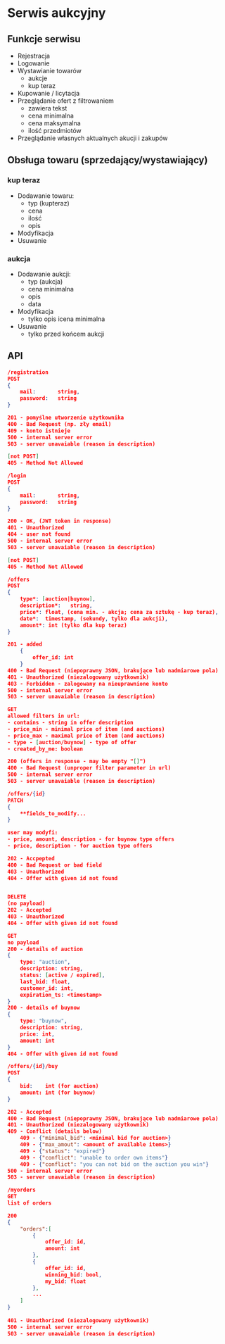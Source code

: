 # Serwis aukcyjny

## Funkcje serwisu

- Rejestracja
- Logowanie
- Wystawianie towarów
  - aukcje
  - kup teraz
- Kupowanie / licytacja
- Przeglądanie ofert z filtrowaniem
  - zawiera tekst
  - cena minimalna
  - cena maksymalna
  - ilość przedmiotów 
- Przeglądanie własnych aktualnych akucji i zakupów

## Obsługa towaru (sprzedający/wystawiający)

### kup teraz

- Dodawanie towaru:
  - typ (kupteraz)
  - cena
  - ilość
  - opis
- Modyfikacja
- Usuwanie

### aukcja

- Dodawanie aukcji:
  - typ (aukcja)
  - cena minimalna
  - opis
  - data
- Modyfikacja
  - tylko opis  icena minimalna
- Usuwanie
  - tylko przed końcem aukcji

## API

```json
/registration
POST 
{
    mail:		string,
    password:	string
}

201 - pomyślne utworzenie użytkownika
400 - Bad Request (np. zły email)
409 - konto istnieje
500 - internal server error
503 - server unavaiable (reason in description)

[not POST] 
405 - Method Not Allowed
```



```json
/login
POST 
{
    mail:		string,
    password:	string
}

200 - OK, (JWT token in response)
401 - Unauthorized
404 - user not found
500 - internal server error
503 - server unavaiable (reason in description)

[not POST] 
405 - Method Not Allowed
```



```json
/offers
POST
{
    type*: [auction|buynow],
	description*:	string,
	price*:	float, (cena min. - akcja; cena za sztukę - kup teraz),
	date*:	timestamp, (sekundy, tylko dla aukcji),
	amount*: int (tylko dla kup teraz)
}

201 - added 
	{
    	offer_id: int
	}
400 - Bad Request (niepoprawny JSON, brakujące lub nadmiarowe pola)
401 - Unauthorized (niezalogowany użytkownik)
403 - Forbidden - zalogowany na nieuprawnione konto
500 - internal server error
503 - server unavaiable (reason in description)

GET
allowed filters in url:
- contains - string in offer description
- price_min - minimal price of item (and auctions)
- price_max - maximal price of item (and auctions)
- type - [auction/buynow] - type of offer
- created_by_me: boolean

200 (offers in response - may be empty "[]")
400 - Bad Request (unproper filter parameter in url)
500 - internal server error
503 - server unavaiable (reason in description)
```



```json
/offers/{id}
PATCH
{
    **fields_to_modify...
}

user may modyfi:
- price, amount, description - for buynow type offers
- price, description - for auction type offers

202 - Accpepted
400 - Bad Request or bad field
403 - Unauthorized
404 - Offer with given id not found


DELETE
(no payload)
202 - Accepted
403 - Unauthorized
404 - Offer with given id not found

GET
no payload
200 - details of auction
{	
    type: "auction",
    description: string,
    status: [active / expired],
    last_bid: float,
    customer_id: int,
    expiration_ts: <timestamp>
}
200 - details of buynow
{	
    type: "buynow",
    description: string,
	price: int,        
	amount: int
}
404 - Offer with given id not found
```



```json
/offers/{id}/buy
POST
{
    bid: 	int (for auction)
    amount:	int (for buynow)
}

202 - Accepted
400 - Bad Request (niepoprawny JSON, brakujące lub nadmiarowe pola)
401 - Unauthorized (niezalogowany użytkownik)
409 - Conflict (details below)
	409 - {"minimal_bid": <minimal bid for auction>}
	409 - {"max_amout": <amount of available items>}
	409 - {"status": "expired"}
	409 - {"conflict": "unable to order own items"}
	409 - {"conflict": "you can not bid on the auction you win"}
500 - internal server error
503 - server unavaiable (reason in description)
```



```json
/myorders
GET
list of orders

200
{
    "orders":[
        {
            offer_id: id,
            amount: int
        },
        {
            offer_id: id,
            winning_bid: bool,
            my_bid: float
        },
        ...
    ]
}
        
401 - Unauthorized (niezalogowany użytkownik)
500 - internal server error
503 - server unavaiable (reason in description)

```



